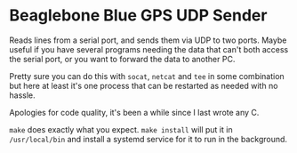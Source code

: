 # Beaglebone Blue GPS UDP Sender
Reads lines from a serial port, and sends them via UDP to two ports. Maybe useful if you have several programs needing the data that can't both access the serial port, or you want to forward the data to another PC.

Pretty sure you can do this with `socat`, `netcat` and `tee` in some combination but here at least it's one process that can be restarted as needed with no hassle.

Apologies for code quality, it's been a while since I last wrote any C.

`make` does exactly what you expect. `make install` will put it in `/usr/local/bin` and install a systemd service for it to run in the background.
